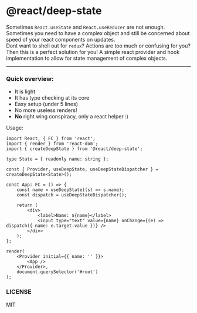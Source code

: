 # @react/deep-state

Sometimes `React.useState` and `React.useReducer` are not enough.<br />
Sometimes you need to have a complex object and still be concerned about speed of your react components on updates.<br />
Dont want to shell out for `redux`? Actions are too much or confusing for you?<br />
Then this is a perfect solution for you! A simple react provider and hook implementation to allow for state management of complex objects.<br />

---

### Quick overview:

-   It is light
-   It has type checking at its core
-   Easy setup (under 5 lines)
-   No more useless renders!
-   **No** right wing conspiracy, only a react helper :)

Usage:

```tsx
import React, { FC } from 'react';
import { render } from 'react-dom';
import { createDeepState } from '@react/deep-state';

type State = { readonly name: string };

const { Provider, useDeepState, useDeepStateDispatcher } = createDeepState<State>();

const App: FC = () => {
    const name = useDeepState((s) => s.name);
    const dispatch = useDeepStateDispatcher();

    return (
        <div>
            <label>Name: ${name}</label>
            <input type="text" value={name} onChange={(e) => dispatch({ name: e.target.value })} />
        </div>
    );
};

render(
    <Provider initial={{ name: '' }}>
        <App />
    </Provider>,
    document.querySelector('#root')
);
```

### LICENSE

MIT
